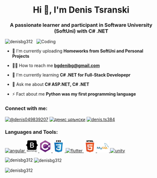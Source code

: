 <h1 align="center">Hi 👋, I'm Denis Tsranski</h1>
<h3 align="center">A passionate learner and participant in Software University (SoftUni) with C# .NET</h3>
<img align="right" alt="Coding" width="400" src="https://cdn.dribbble.com/users/1162077/screenshots/3848914/programmer.gif">

<p align="left"> <img src="https://komarev.com/ghpvc/?username=denisbg312&label=Profile%20views&color=0e75b6&style=flat" alt="denisbg312" /> </p>

- 🔭 I'm currently uploading **Homeworks from SoftUni and Personal Projects**

- 👨‍💻 How to reach me **bgdenibg@gmail.com**

- 📖 I'm currently learning **C# .NET for Full-Stack Developepr**

- 💬 Ask me about **C# ASP.NET, C# .NET**

- ⚡ Fact about me **Python was my first programming language**

<h3 align="left">Connect with me:</h3>
<p align="left">
<a href="https://twitter.com/@denis049839207" target="blank"><img align="center" src="https://raw.githubusercontent.com/rahuldkjain/github-profile-readme-generator/master/src/images/icons/Social/twitter.svg" alt="@denis049839207" height="30" width="40" /></a>
<a href="https://fb.com/denis.nedkov.3" target="blank"><img align="center" src="https://raw.githubusercontent.com/rahuldkjain/github-profile-readme-generator/master/src/images/icons/Social/facebook.svg" alt="денис црънски" height="30" width="40" /></a>
<a href="https://instagram.com/denis.ts384" target="blank"><img align="center" src="https://raw.githubusercontent.com/rahuldkjain/github-profile-readme-generator/master/src/images/icons/Social/instagram.svg" alt="denis.ts384" height="30" width="40" /></a>
</p>

<h3 align="left">Languages and Tools:</h3>
<p align="left"> <a href="https://angular.io" target="_blank" rel="noreferrer"> <img src="https://angular.io/assets/images/logos/angular/angular.svg" alt="angular" width="40" height="40"/> </a> <a href="https://getbootstrap.com" target="_blank" rel="noreferrer"> <img src="https://raw.githubusercontent.com/devicons/devicon/master/icons/bootstrap/bootstrap-plain-wordmark.svg" alt="bootstrap" width="40" height="40"/> </a> <a href="https://www.w3schools.com/cs/" target="_blank" rel="noreferrer"> <img src="https://raw.githubusercontent.com/devicons/devicon/master/icons/csharp/csharp-original.svg" alt="csharp" width="40" height="40"/> </a> <a href="https://www.w3schools.com/css/" target="_blank" rel="noreferrer"> <img src="https://raw.githubusercontent.com/devicons/devicon/master/icons/css3/css3-original-wordmark.svg" alt="css3" width="40" height="40"/> </a> <a href="https://flutter.dev" target="_blank" rel="noreferrer"> <img src="https://www.vectorlogo.zone/logos/flutterio/flutterio-icon.svg" alt="flutter" width="40" height="40"/> </a> <a href="https://www.w3.org/html/" target="_blank" rel="noreferrer"> <img src="https://raw.githubusercontent.com/devicons/devicon/master/icons/html5/html5-original-wordmark.svg" alt="html5" width="40" height="40"/> </a> <a href="https://www.mysql.com/" target="_blank" rel="noreferrer"> <img src="https://raw.githubusercontent.com/devicons/devicon/master/icons/mysql/mysql-original-wordmark.svg" alt="mysql" width="40" height="40"/> </a> <a href="https://unity.com/" target="_blank" rel="noreferrer"> <img src="https://www.vectorlogo.zone/logos/unity3d/unity3d-icon.svg" alt="unity" width="40" height="40"/> </a> </p>

<p><img align="left" src="https://github-readme-stats.vercel.app/api/top-langs?username=denisbg312&show_icons=true&locale=en&layout=compact" alt="denisbg312" /></p>

<p>&nbsp;<img align="center" src="https://github-readme-stats.vercel.app/api?username=denisbg312&show_icons=true&locale=en" alt="denisbg312" /></p>

<p><img align="center" src="https://github-readme-streak-stats.herokuapp.com/?user=denisbg312&" alt="denisbg312" /></p>
